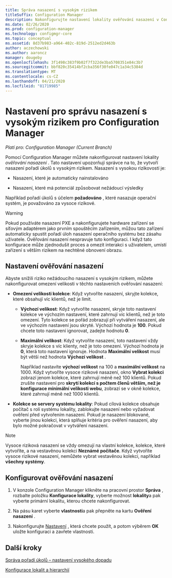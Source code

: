 ```yaml
---
title: Správa nasazení s vysokým rizikem
titleSuffix: Configuration Manager
description: Nakonfigurujte nastavení lokality ověřování nasazení v Configuration Manager tak, aby byli správci upozorněni na to, že vytvoří nasazení s vysokým rizikem.
ms.date: 02/26/2020
ms.prod: configuration-manager
ms.technology: configmgr-core
ms.topic: conceptual
ms.assetid: 8d37b983-a964-402c-819d-2512ed2d463b
author: aczechowski
ms.author: aaroncz
manager: dougeby
ms.openlocfilehash: 3f1498c383f9b02f7f322de3ba5708351e84c3b7
ms.sourcegitcommit: bbf820c35414bf2cba356f30fe047c1a34c5384d
ms.translationtype: MT
ms.contentlocale: cs-CZ
ms.lasthandoff: 04/21/2020
ms.locfileid: "81719985"
---
```

# <a name="settings-to-manage-high-risk-deployments-for-configuration-manager"></a>Nastavení pro správu nasazení s vysokým rizikem pro Configuration Manager

*Platí pro: Configuration Manager (Current Branch)*

Pomocí Configuration Manager můžete nakonfigurovat nastavení lokality *ověřování nasazení* . Tato nastavení upozorňují správce na to, že vytvoří nasazení pořadí úkolů s vysokým rizikem. Nasazení s vysokou rizikovostí je:  

- Nasazení, které je automaticky nainstalováno  

- Nasazení, které má potenciál způsobovat nežádoucí výsledky  

Například pořadí úkolů s účelem **požadováno** , které nasazuje operační systém, je považováno za vysoce rizikové.  

> [!WARNING]
> Pokud používáte nasazení PXE a nakonfigurujete hardware zařízení se síťovým adaptérem jako prvním spouštěcím zařízením, můžou tato zařízení automaticky spustit pořadí úloh nasazení operačního systému bez zásahu uživatele. Ověřování nasazení nespravuje tuto konfiguraci. I když tato konfigurace může zjednodušit proces a omezit interakci s uživatelem, umístí zařízení s větším rizikem na nechtěné obnovení obrazu.

## <a name="deployment-verification-settings"></a><a name="bkmk_settings"></a>Nastavení ověřování nasazení

Abyste snížili riziko nežádoucího nasazení s vysokým rizikem, můžete nakonfigurovat omezení velikosti v těchto nastaveních ověřování nasazení:  

- **Omezení velikosti kolekce**: Když vytvoříte nasazení, skryjte kolekce, které obsahují víc klientů, než je limit.  

  - **Výchozí velikost**: Když vytvoříte nasazení, skryje toto nastavení kolekce ve výchozím nastavení, které zahrnují víc klientů, než je toto omezení. Tyto kolekce se pořád zobrazují při vytváření nasazení, ale ve výchozím nastavení jsou skryté. Výchozí hodnota je **100**. Pokud chcete toto nastavení ignorovat, zadejte hodnotu **0**.  

  - **Maximální velikost**: Když vytvoříte nasazení, toto nastavení vždy skryje kolekce s víc klienty, než je toto omezení. Výchozí hodnota je **0**, která toto nastavení ignoruje. Hodnota **Maximální velikost** musí být větší než hodnota **Výchozí velikost** .  

    Například nastavíte **výchozí velikost** na 100 a **maximální velikost** na 1000. Když vytvoříte vysoce rizikové nasazení, okno **Vybrat kolekci** zobrazí jenom kolekce, které zahrnují méně než 100 klientů. Pokud zrušíte nastavení pro **skrytí kolekcí s počtem členů větším, než je konfigurace minimální velikosti webu**, zobrazí se v okně kolekce, které zahrnují méně než 1000 klientů.  

- **Kolekce se servery systému lokality**: Pokud cílová kolekce obsahuje počítač s rolí systému lokality, zablokujte nasazení nebo vyžadovat ověření před vytvořením nasazení. Pokud je nasazení blokované, vyberte jinou kolekci, která splňuje kritéria pro ověření nasazení, aby bylo možné pokračovat v vytváření nasazení.  

> [!NOTE]
> Vysoce riziková nasazení se vždy omezují na vlastní kolekce, kolekce, které vytvoříte, a na vestavěnou kolekci **Neznámé počítače**. Když vytvoříte vysoce rizikové nasazení, nemůžete vybrat vestavěnou kolekci, například **všechny systémy**.  

## <a name="configure-deployment-verification"></a>Konfigurovat ověřování nasazení

1. V konzole Configuration Manager klikněte na pracovní prostor **Správa** , rozbalte položku **Konfigurace lokality**, vyberte možnost **lokality**a pak vyberte primární lokalitu, kterou chcete nakonfigurovat.

2. Na pásu karet vyberte **vlastnosti**a pak přepněte na kartu **Ověření nasazení** .

3. Nakonfigurujte [Nastavení](#bkmk_settings) , která chcete použít, a potom výběrem **OK** uložte konfiguraci a zavřete vlastnosti.

## <a name="next-steps"></a>Další kroky

[Správa pořadí úkolů – nastavení vysokého dopadu](../../../osd/deploy-use/manage-task-sequences-to-automate-tasks.md#high-impact-settings)

[Konfigurace lokalit a hierarchií](../deploy/configure/configure-sites-and-hierarchies.md)

